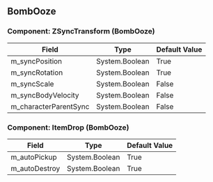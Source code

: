 ## BombOoze

### Component: ZSyncTransform (BombOoze)

|Field|Type|Default Value|
|---|---|---|
|m_syncPosition|System.Boolean|True|
|m_syncRotation|System.Boolean|True|
|m_syncScale|System.Boolean|False|
|m_syncBodyVelocity|System.Boolean|False|
|m_characterParentSync|System.Boolean|False|

### Component: ItemDrop (BombOoze)

|Field|Type|Default Value|
|---|---|---|
|m_autoPickup|System.Boolean|True|
|m_autoDestroy|System.Boolean|True|

